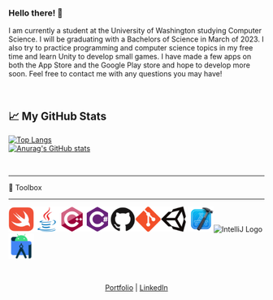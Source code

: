 ### Hello there! 👋

<!-- Intro -->
I am currently a student at the University of Washington studying Computer Science. I will be graduating with a Bachelors of Science in March of 2023. I also try to practice programming and computer science topics in my free time and learn Unity to develop small games. I have made a few apps on both the App Store and the Google Play store and hope to develop more soon. Feel free to contact me with any questions you may have!

<br> <!-- Making space -->

<!-- stats -->
## &#x1f4c8; My GitHub Stats

[![Top Langs](https://github-readme-stats.vercel.app/api/top-langs/?username=LucasDahl&layout=compactcss&theme=radical)](https://github.com/anuraghazra/github-readme-stats)
<br> <!-- Making space -->
[![Anurag's GitHub stats](https://github-readme-stats.vercel.app/api?username=LucasDahl&theme=radical)](https://github.com/anuraghazra/github-readme-stats)

<br> <!-- Making space -->

---

🧰 Toolbox

---

<img src="https://github.com/devicons/devicon/blob/master/icons/swift/swift-original.svg" alt="Swift Logo" width="50" height="50"/><img src="https://github.com/devicons/devicon/blob/master/icons/java/java-original.svg" alt="Java Logo" width="50" height="50"/><img src="https://github.com/devicons/devicon/blob/master/icons/cplusplus/cplusplus-original.svg" alt="CPlusPlus Logo" width="50" height="50"/><img src="https://github.com/devicons/devicon/blob/master/icons/csharp/csharp-plain.svg" alt="CSharp Logo" width="50" height="50"/><img src="https://github.com/devicons/devicon/blob/master/icons/github/github-original.svg" alt="GitHub Logo" width="50" height="50"/><img src="https://github.com/devicons/devicon/blob/master/icons/git/git-original.svg" alt="Git Logo" width="50" height="50"/><img src="https://github.com/devicons/devicon/blob/master/icons/unity/unity-original.svg" alt="Unity Logo" width="50" height="50"/> <img src="https://github.com/devicons/devicon/blob/master/icons/xcode/xcode-original.svg" alt="SCode Logo" width="50" height="50"/><img src="https://camo.githubusercontent.com/042d62bcea43528c29c61659fc61de87e320a368926ac7bf7d6689feb009291d/68747470733a2f2f63646e2e737667706f726e2e636f6d2f6c6f676f732f696e74656c6c696a2d696465612e737667" alt="IntelliJ Logo" width="50" height="50"/><img src="https://github.com/devicons/devicon/blob/master/icons/androidstudio/androidstudio-original.svg" alt="Android Studio Logo" width="50" height="50"/>

<!--
<img src="https://github.com/devicons/devicon/blob/master/icons/javascript/javascript-plain.svg" alt="Java Logo" width="50" height="50"/> 
-->

<br> <!-- Making space -->

<!-- Links -->

<p align = "center">
  <a href = "https://www.developerdahl.com">Portfolio</a> |
  <a href = "https://www.linkedin.com/in/lucas-dahl-54b337ab/">LinkedIn</a>
</p>


<!--
**LucasDahl/LucasDahl** is a ✨ _special_ ✨ repository because its `README.md` (this file) appears on your GitHub profile.

Here are some ideas to get you started:

- 🔭 I’m currently working on ...
- 🌱 I’m currently learning ...
- 👯 I’m looking to collaborate on ...
- 🤔 I’m looking for help with ...
- 💬 Ask me about ...
- 📫 How to reach me: ...
- 😄 Pronouns: ...
- ⚡ Fun fact: ...
-->
